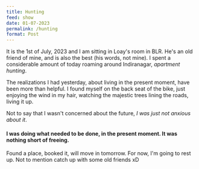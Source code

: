 ```yaml
---
title: Hunting
feed: show
date: 01-07-2023
permalink: /hunting
format: Post
---
```


It is the 1st of July, 2023 and I am sitting in Loay's room in BLR. He's an old friend of mine, and is also the best (his words, not mine). I spent a considerable amount of today roaming around Indiranagar, _apartment hunting_.

The realizations I had yesterday, about living in the present moment, have been more than helpful. I found myself on the back seat of the bike, just enjoying the wind in my hair, watching the majestic trees lining the roads, living it up.

Not to say that I wasn't concerned about the future, _I was just not anxious about it_.

#### I was doing what needed to be done, in the present moment. It was nothing short of freeing.

Found a place, booked it, will move in tomorrow. For now, I'm going to rest up. Not to mention catch up with some old friends xD

